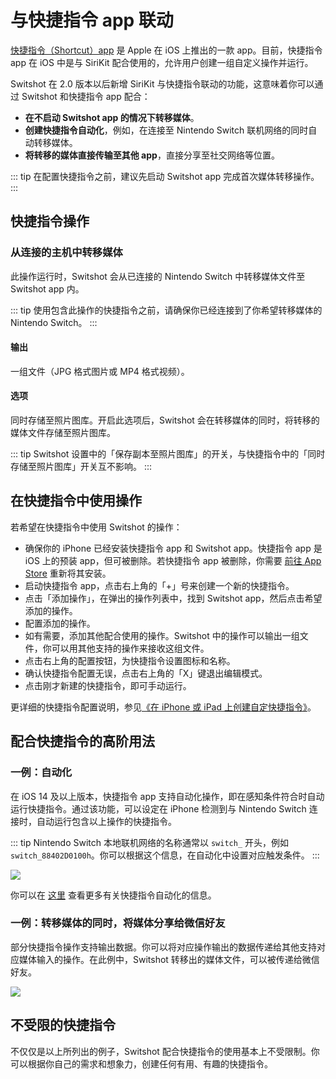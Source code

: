 # 与快捷指令 app 联动
[快捷指令（Shortcut）app](https://support.apple.com/zh-cn/guide/shortcuts/apdf22b0444c/ios) 是 Apple 在 iOS 上推出的一款 app。目前，快捷指令 app 在 iOS 中是与 SiriKit 配合使用的，允许用户创建一组自定义操作并运行。

Switshot 在 2.0 版本以后新增 SiriKit 与快捷指令联动的功能，这意味着你可以通过 Switshot 和快捷指令 app 配合：

- **在不启动 Switshot app 的情况下转移媒体**。
- **创建快捷指令自动化**，例如，在连接至 Nintendo Switch 联机网络的同时自动转移媒体。
- **将转移的媒体直接传输至其他 app**，直接分享至社交网络等位置。

::: tip
在配置快捷指令之前，建议先启动 Switshot app 完成首次媒体转移操作。
:::

## 快捷指令操作
### 从连接的主机中转移媒体
此操作运行时，Switshot 会从已连接的 Nintendo Switch 中转移媒体文件至 Switshot app 内。

::: tip
使用包含此操作的快捷指令之前，请确保你已经连接到了你希望转移媒体的 Nintendo Switch。
:::

#### 输出
一组文件（JPG 格式图片或 MP4 格式视频）。

#### 选项
同时存储至照片图库。开启此选项后，Switshot 会在转移媒体的同时，将转移的媒体文件存储至照片图库。

::: tip
Switshot 设置中的「保存副本至照片图库」的开关，与快捷指令中的「同时存储至照片图库」开关互不影响。
:::

## 在快捷指令中使用操作
若希望在快捷指令中使用 Switshot 的操作：

- 确保你的 iPhone 已经安装快捷指令 app 和 Switshot app。快捷指令 app 是 iOS 上的预装 app，但可被删除。若快捷指令 app 被删除，你需要 [前往 App Store](https://apps.apple.com/zh-cn/app/%E5%BF%AB%E6%8D%B7%E6%8C%87%E4%BB%A4/id1462947752?l=zh) 重新将其安装。
- 启动快捷指令 app，点击右上角的「+」号来创建一个新的快捷指令。
- 点击「添加操作」，在弹出的操作列表中，找到 Switshot app，然后点击希望添加的操作。
- 配置添加的操作。
- 如有需要，添加其他配合使用的操作。Switshot 中的操作可以输出一组文件，你可以用其他支持的操作来接收这组文件。
- 点击右上角的配置按钮，为快捷指令设置图标和名称。
- 确认快捷指令配置无误，点击右上角的「X」键退出编辑模式。
- 点击刚才新建的快捷指令，即可手动运行。

更详细的快捷指令配置说明，参见[《在 iPhone 或 iPad 上创建自定快捷指令》](https://support.apple.com/zh-cn/guide/shortcuts/apd84c576f8c/ios)。

## 配合快捷指令的高阶用法
### 一例：自动化
在 iOS 14 及以上版本，快捷指令 app 支持自动化操作，即在感知条件符合时自动运行快捷指令。通过该功能，可以设定在 iPhone 检测到与 Nintendo Switch 连接时，自动运行包含以上操作的快捷指令。

::: tip
Nintendo Switch 本地联机网络的名称通常以 `switch_` 开头，例如 `switch_88402D0100h`。你可以根据这个信息，在自动化中设置对应触发条件。
:::

![](/images/zh-cn/shortcut-automation.png)

你可以在 [这里](https://support.apple.com/zh-cn/guide/shortcuts/apd690170742/ios) 查看更多有关快捷指令自动化的信息。

### 一例：转移媒体的同时，将媒体分享给微信好友
部分快捷指令操作支持输出数据。你可以将对应操作输出的数据传递给其他支持对应媒体输入的操作。在此例中，Switshot 转移出的媒体文件，可以被传递给微信好友。

![](/images/zh-cn/shortcut-wechat-share.png)

## 不受限的快捷指令
不仅仅是以上所列出的例子，Switshot 配合快捷指令的使用基本上不受限制。你可以根据你自己的需求和想象力，创建任何有用、有趣的快捷指令。